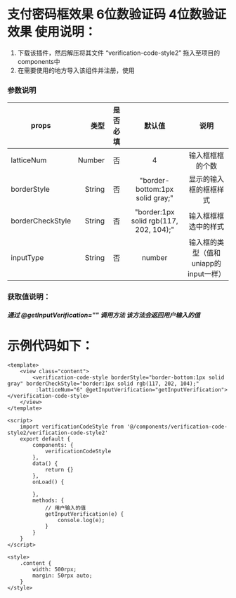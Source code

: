 # 支付密码框效果 6位数验证码 4位数验证效果 使用说明：
1. 下载该插件，然后解压将其文件 “verification-code-style2” 拖入至项目的components中
2. 在需要使用的地方导入该组件并注册，使用<verification-code-style></verification-code-style>
### 参数说明
| props       | 类型    |  是否必填  |  默认值| 说明  |
| --------   | -----:   | :----: | :----:| :----: |
| latticeNum| Number|   否    | 4    | 输入框框框的个数 |
| borderStyle      | String      |   否   | "border-bottom:1px solid gray;" |显示的输入框的框框样式    |
| borderCheckStyle| String     |   否  | "border:1px solid rgb(117, 202, 104);"  | 输入框框框选中的样式|
| inputType| String   |   否   |  number   | 输入框的类型（值和uniapp的input一样） | 

### 获取值说明：
##### 通过   @getInputVerification=""   调用方法  该方法会返回用户输入的值

# 示例代码如下：

```
<template>
	<view class="content">
		<verification-code-style borderStyle="border-bottom:1px solid gray" borderCheckStyle="border:1px solid rgb(117, 202, 104);"
		 :latticeNum="6" @getInputVerification="getInputVerification"></verification-code-style>
	</view>
</template>

<script>
	import verificationCodeStyle from '@/components/verification-code-style2/verification-code-style2'
	export default {
		components: {
			verificationCodeStyle
		},
		data() {
			return {}
		},
		onLoad() {

		},
		methods: {
			// 用户输入的值
			getInputVerification(e) {
				console.log(e);
			}
		}
	}
</script>

<style>
	.content {
		width: 500rpx;
		margin: 50rpx auto;
	}
</style>

```